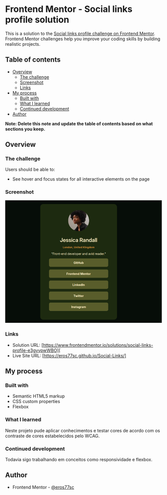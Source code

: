 # Frontend Mentor - Social links profile solution

This is a solution to the [Social links profile challenge on Frontend Mentor](https://www.frontendmentor.io/challenges/social-links-profile-UG32l9m6dQ). Frontend Mentor challenges help you improve your coding skills by building realistic projects. 

## Table of contents

- [Overview](#overview)
  - [The challenge](#the-challenge)
  - [Screenshot](#screenshot)
  - [Links](#links)
- [My process](#my-process)
  - [Built with](#built-with)
  - [What I learned](#what-i-learned)
  - [Continued development](#continued-development)
- [Author](#author)


**Note: Delete this note and update the table of contents based on what sections you keep.**

## Overview

### The challenge

Users should be able to:

- See hover and focus states for all interactive elements on the page

### Screenshot

![](./screenshot.png)

### Links

- Solution URL: [https://www.frontendmentor.io/solutions/social-links-profile-e3gvvpwWBO](
- Live Site URL: [https://eros77sc.github.io/Social-Links/]

## My process

### Built with

- Semantic HTML5 markup
- CSS custom properties
- Flexbox

### What I learned

Neste projeto pude aplicar conhecimentos e testar cores de acordo com os contraste de cores estabelecidos pelo WCAG.

### Continued development

Todavia sigo trabalhando em conceitos como responsividade e flexbox.


## Author

- Frontend Mentor - [@eros77sc](https://www.frontendmentor.io/profile/eros77sc)